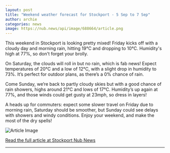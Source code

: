 ```yaml
---
layout: post
title: "Weekend weather forecast for Stockport - 5 Sep to 7 Sep"
author: archie
categories: news
image: https://nub.news/api/image/688664/article.png
---
```

This weekend in Stockport is looking pretty mixed! Friday kicks off with a cloudy day and morning rain, hitting 19°C and dropping to 10°C. Humidity's high at 77%, so don't forget your brolly. 

On Saturday, the clouds will roll in but no rain, which is fab news! Expect temperatures of 20°C and a low of 12°C, with a slight drop in humidity to 73%. It’s perfect for outdoor plans, as there’s a 0% chance of rain.

Come Sunday, we’re back to partly cloudy skies but with a good chance of rain showers, highs around 21°C and lows of 17°C. Humidity’s up again at 77%, and those winds could get gusty at 23mph, so dress in layers!

A heads up for commuters: expect some slower travel on Friday due to morning rain, Saturday should be smoother, but Sunday could see delays with showers and windy conditions. Enjoy your weekend, and make the most of the dry spells!

![Article Image](https://nub.news/api/image/688664/article.png)

[Read the full article at Stockport Nub News](https://stockport.nub.news/news/weather-news/weekend-weather-forecast-for-stockport-5-sep-to-7-sep-270993)

---
